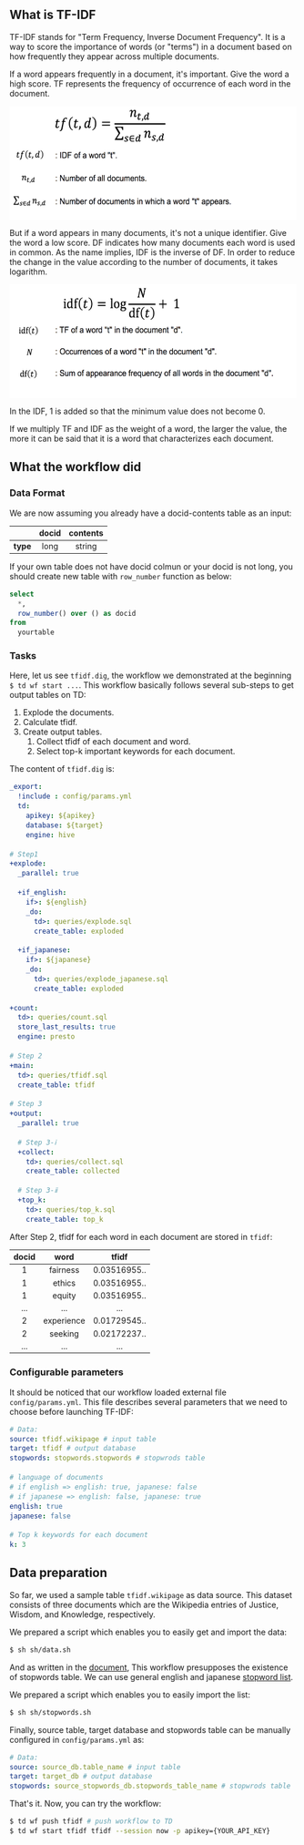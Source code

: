 ## What is TF-IDF


TF-IDF stands for "Term Frequency, Inverse Document Frequency". It is a way to score the importance of words (or "terms") in a document based on how frequently they appear across multiple documents.

If a word appears frequently in a document, it's important. Give the word a high score.
TF represents the frequency of occurrence of each word in the document.

<img src="img/tf.png" alt="tf" height=200 align="middle" />

But if a word appears in many documents, it's not a unique identifier. Give the word a low score.
DF indicates how many documents each word is used in common.
As the name implies, IDF is the inverse of DF.
In order to reduce the change in the value according to the number of documents, it takes logarithm.

<img src="img/idf.png" alt="idf" height=200 align="middle" />

In the IDF, 1 is added so that the minimum value does not become 0.

If we multiply TF and IDF as the weight of a word, the larger the value, the more it can be said that it is a word that characterizes each document.

## What the workflow did

### Data Format

We are now assuming you already have a docid-contents table as an input:

|| docid | contents |
|:--:|:---:|:---:
|**type**| long |string|

If your own table does not have docid colmun or your docid is not long, you should create new table with `row_number` function as below:

```sql
select
  *,
  row_number() over () as docid
from
  yourtable
```

### Tasks

Here, let us see `tfidf.dig`, the workflow we demonstrated at the beginning `$ td wf start ...`. This workflow basically follows several sub-steps to get output tables on TD:

1. Explode the documents.
1. Calculate tfidf. 
1. Create output tables.
	1. Collect tfidf of each document and word. 
	1. Select top-k important keywords for each document.

The content of `tfidf.dig` is:

```yml
_export:
  !include : config/params.yml
  td:
    apikey: ${apikey}
    database: ${target}
    engine: hive

# Step1
+explode:
  _parallel: true

  +if_english:
    if>: ${english}
    _do:
      td>: queries/explode.sql
      create_table: exploded

  +if_japanese:
    if>: ${japanese}
    _do:
      td>: queries/explode_japanese.sql
      create_table: exploded

+count:
  td>: queries/count.sql
  store_last_results: true
  engine: presto

# Step 2
+main:
  td>: queries/tfidf.sql
  create_table: tfidf

# Step 3
+output:
  _parallel: true

  # Step 3-ⅰ
  +collect:
    td>: queries/collect.sql
    create_table: collected

  # Step 3-ⅱ
  +top_k:
    td>: queries/top_k.sql
    create_table: top_k
```

After Step 2, tfidf for each word in each document are stored in `tfidf`:

| docid | word | tfidf |
|:---:|:---:|:---:|
| 1 | fairness | 0.03516955.. |
| 1 | ethics | 0.03516955.. |
| 1 | equity | 0.03516955.. |
| ... | ... | ... |
| 2 | experience | 0.01729545.. |
| 2 | seeking | 0.02172237.. |
| ... | ... | ... | 

### Configurable parameters

It should be noticed that our workflow loaded external file `config/params.yml`. This file describes several parameters that we need to choose before launching TF-IDF:

```yml
# Data:
source: tfidf.wikipage # input table
target: tfidf # output database
stopwords: stopwords.stopwords # stopwrods table

# language of documents
# if english => english: true, japanese: false
# if japanese => english: false, japanese: true
english: true
japanese: false

# Top k keywords for each document
k: 3
```

## Data preparation

So far, we used a sample table `tfidf.wikipage` as data source. This dataset consists of three documents which are the Wikipedia entries of Justice, Wisdom, and Knowledge, respectively.

We prepared a script which enables you to easily get and import the data:

```sh
$ sh sh/data.sh
```

And as written in the [document](../README.md), This workflow presupposes the existence of stopwords table. We can use general english and japanese [stopword list](../stopwords/stopwords.csv).

We prepared a script which enables you to easily import the list:

```sh
$ sh sh/stopwords.sh
```

Finally, source table, target database and stopwords table can be manually configured in `config/params.yml` as:

```yml
# Data:
source: source_db.table_name # input table
target: target_db # output database
stopwords: source_stopwords_db.stopwords_table_name # stopwrods table

```

That's it. Now, you can try the workflow:

```sh
$ td wf push tfidf # push workflow to TD
$ td wf start tfidf tfidf --session now -p apikey={YOUR_API_KEY}
```
